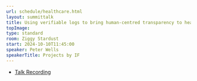 ```yaml
---
url: schedule/healthcare.html
layout: summittalk
title: Using verifiable logs to bring human-centred transparency to healthcare
topImage:
type: standard
room: Ziggy Stardust
start: 2024-10-10T11:45:00
speaker: Peter Wells
speakerTitle: Projects by IF
---
```


<div class="font-google font-medium">

* [Talk Recording](https://youtu.be/Rj8l6Fd_iBg?si=CdCsqGpREbGX8pTU)

</div>